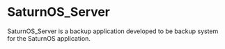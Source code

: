 # SaturnOS_Server
SaturnOS_Server is a backup application developed to be backup system for the SaturnOS application.
